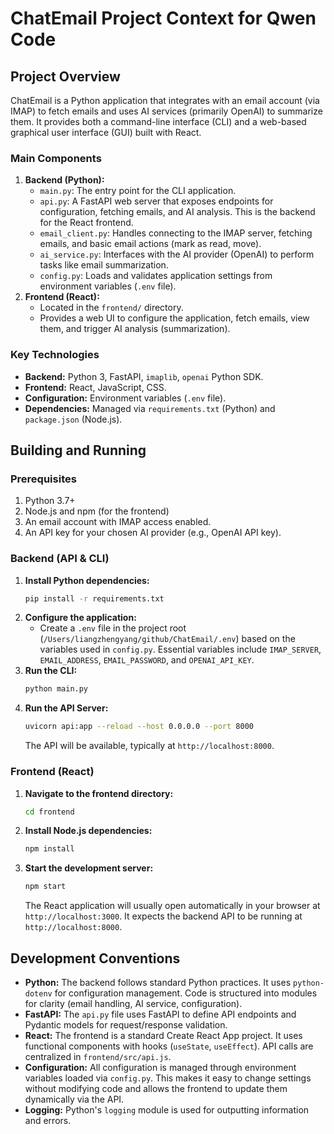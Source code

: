 # ChatEmail Project Context for Qwen Code

## Project Overview

ChatEmail is a Python application that integrates with an email account (via IMAP) to fetch emails and uses AI services (primarily OpenAI) to summarize them. It provides both a command-line interface (CLI) and a web-based graphical user interface (GUI) built with React.

### Main Components

1.  **Backend (Python):**
    *   `main.py`: The entry point for the CLI application.
    *   `api.py`: A FastAPI web server that exposes endpoints for configuration, fetching emails, and AI analysis. This is the backend for the React frontend.
    *   `email_client.py`: Handles connecting to the IMAP server, fetching emails, and basic email actions (mark as read, move).
    *   `ai_service.py`: Interfaces with the AI provider (OpenAI) to perform tasks like email summarization.
    *   `config.py`: Loads and validates application settings from environment variables (`.env` file).
2.  **Frontend (React):**
    *   Located in the `frontend/` directory.
    *   Provides a web UI to configure the application, fetch emails, view them, and trigger AI analysis (summarization).

### Key Technologies

*   **Backend:** Python 3, FastAPI, `imaplib`, `openai` Python SDK.
*   **Frontend:** React, JavaScript, CSS.
*   **Configuration:** Environment variables (`.env` file).
*   **Dependencies:** Managed via `requirements.txt` (Python) and `package.json` (Node.js).

## Building and Running

### Prerequisites

1.  Python 3.7+
2.  Node.js and npm (for the frontend)
3.  An email account with IMAP access enabled.
4.  An API key for your chosen AI provider (e.g., OpenAI API key).

### Backend (API & CLI)

1.  **Install Python dependencies:**
    ```bash
    pip install -r requirements.txt
    ```
2.  **Configure the application:**
    *   Create a `.env` file in the project root (`/Users/liangzhengyang/github/ChatEmail/.env`) based on the variables used in `config.py`. Essential variables include `IMAP_SERVER`, `EMAIL_ADDRESS`, `EMAIL_PASSWORD`, and `OPENAI_API_KEY`.
3.  **Run the CLI:**
    ```bash
    python main.py
    ```
4.  **Run the API Server:**
    ```bash
    uvicorn api:app --reload --host 0.0.0.0 --port 8000
    ```
    The API will be available, typically at `http://localhost:8000`.

### Frontend (React)

1.  **Navigate to the frontend directory:**
    ```bash
    cd frontend
    ```
2.  **Install Node.js dependencies:**
    ```bash
    npm install
    ```
3.  **Start the development server:**
    ```bash
    npm start
    ```
    The React application will usually open automatically in your browser at `http://localhost:3000`. It expects the backend API to be running at `http://localhost:8000`.

## Development Conventions

*   **Python:** The backend follows standard Python practices. It uses `python-dotenv` for configuration management. Code is structured into modules for clarity (email handling, AI service, configuration).
*   **FastAPI:** The `api.py` file uses FastAPI to define API endpoints and Pydantic models for request/response validation.
*   **React:** The frontend is a standard Create React App project. It uses functional components with hooks (`useState`, `useEffect`). API calls are centralized in `frontend/src/api.js`.
*   **Configuration:** All configuration is managed through environment variables loaded via `config.py`. This makes it easy to change settings without modifying code and allows the frontend to update them dynamically via the API.
*   **Logging:** Python's `logging` module is used for outputting information and errors.
